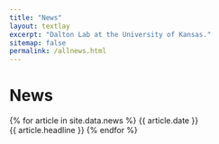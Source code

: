 ```yaml
---
title: "News"
layout: textlay
excerpt: "Dalton Lab at the University of Kansas."
sitemap: false
permalink: /allnews.html
---
```




# News

{% for article in site.data.news %}
{{ article.date }}<br>{{ article.headline }}
{% endfor %}

